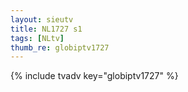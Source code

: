 ```yaml
--- 
layout: sieutv
title: NL1727 s1
tags: [NLtv]
thumb_re: globiptv1727
---
```

{% include tvadv key="globiptv1727" %} 
